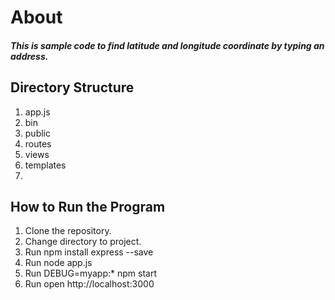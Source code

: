 # About

##### This is sample code to find latitude and longitude coordinate by typing an address.

## Directory Structure
1. app.js
2. bin
3. public
4. routes
5. views
6. templates
7. 

## How to Run the Program
1. Clone the repository.
2. Change directory to project.
3. Run npm install express --save
4. Run node app.js
5. Run DEBUG=myapp:* npm start
6. Run open http://localhost:3000


